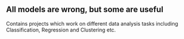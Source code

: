 ## All models are wrong, but some are useful

Contains projects which work on different data analysis tasks including Classification, Regression and Clustering etc.


